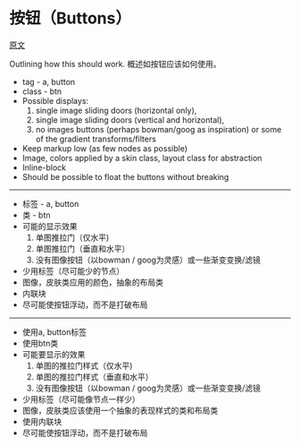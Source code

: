 # 按钮（Buttons）

[原文](https://github.com/stubbornella/oocss/wiki/Buttons)

Outlining how this should work.
概述如按钮应该如何使用。

- tag - a, button
- class - btn
- Possible displays: 
    1. single image sliding doors (horizontal only), 
    2. single image sliding doors (vertical and horizontal), 
    3. no images buttons (perhaps bowman/goog as inspiration) or some of the gradient transforms/filters
- Keep markup low (as few nodes as possible)
- Image, colors applied by a skin class, layout class for abstraction
- Inline-block
- Should be possible to float the buttons without breaking

----------

- 标签 - a, button
- 类 - btn
- 可能的显示效果
    1. 单图推拉门（仅水平)
    2. 单图推拉门（垂直和水平）
    3. 没有图像按钮（以bowman / goog为灵感）或一些渐变变换/滤镜
- 少用标签（尽可能少的节点）
- 图像，皮肤类应用的颜色，抽象的布局类
- 内联块
- 尽可能使按钮浮动，而不是打破布局

----------

- 使用a, button标签
- 使用btn类
- 可能要显示的效果
    1. 单图的推拉门样式（仅水平)
    2. 单图的推拉门样式（垂直和水平）
    3. 没有图像按钮（以bowman / goog为灵感）或一些渐变变换/滤镜
- 少用标签（尽可能像节点一样少）
- 图像，皮肤类应该使用一个抽象的表现样式的类和布局类
- 使用内联块
- 尽可能使按钮浮动，而不是打破布局
